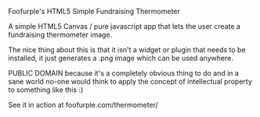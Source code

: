 Foofurple's HTML5 Simple Fundraising Thermometer

A simple HTML5 Canvas / pure javascript app that
lets the user create a fundraising thermometer
image.

The nice thing about this is that it isn't a 
widget or plugin that needs to be installed,
 it just generates a .png image which can 
be used anywhere.

PUBLIC DOMAIN because it's a completely obvious
 thing to do and in a sane world no-one would think
to apply the concept of intellectual property to
something like this :)

See it in action at foofurple.com/thermometer/
